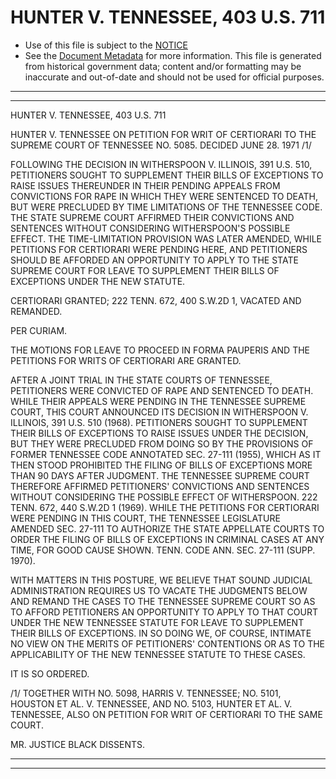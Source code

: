 ---
---

# HUNTER V. TENNESSEE, 403 U.S. 711

* Use of this file is subject to the [NOTICE](https://github.com/publicdocs/notice/blob/master/NOTICE)
* See the [Document Metadata](../../../) for more information.
  This file is generated from historical government data; content and/or formatting may be inaccurate and out-of-date and should not be used for official purposes.

----------
----------

HUNTER V. TENNESSEE, 403 U.S. 711

HUNTER V. TENNESSEE ON PETITION FOR WRIT OF CERTIORARI TO THE SUPREME COURT OF TENNESSEE NO. 5085.  DECIDED JUNE 28.  1971  /1/

FOLLOWING THE DECISION IN WITHERSPOON V. ILLINOIS, 391 U.S. 510, PETITIONERS SOUGHT TO SUPPLEMENT THEIR BILLS OF EXCEPTIONS TO RAISE ISSUES THEREUNDER IN THEIR PENDING APPEALS FROM CONVICTIONS FOR RAPE IN WHICH THEY WERE SENTENCED TO DEATH, BUT WERE PRECLUDED BY TIME LIMITATIONS OF THE TENNESSEE CODE.  THE STATE SUPREME COURT AFFIRMED THEIR CONVICTIONS AND SENTENCES WITHOUT CONSIDERING WITHERSPOON'S POSSIBLE EFFECT.  THE TIME-LIMITATION PROVISION WAS LATER AMENDED, WHILE PETITIONS FOR CERTIORARI WERE PENDING HERE, AND PETITIONERS SHOULD BE AFFORDED AN OPPORTUNITY TO APPLY TO THE STATE SUPREME COURT FOR LEAVE TO SUPPLEMENT THEIR BILLS OF EXCEPTIONS UNDER THE NEW STATUTE.

CERTIORARI GRANTED; 222 TENN. 672, 400 S.W.2D 1, VACATED AND REMANDED.

PER CURIAM.

THE MOTIONS FOR LEAVE TO PROCEED IN FORMA PAUPERIS AND THE PETITIONS FOR WRITS OF CERTIORARI ARE GRANTED.

AFTER A JOINT TRIAL IN THE STATE COURTS OF TENNESSEE, PETITIONERS WERE CONVICTED OF RAPE AND SENTENCED TO DEATH.  WHILE THEIR APPEALS WERE PENDING IN THE TENNESSEE SUPREME COURT, THIS COURT ANNOUNCED ITS DECISION IN WITHERSPOON V. ILLINOIS, 391 U.S. 510 (1968).  PETITIONERS SOUGHT TO SUPPLEMENT THEIR BILLS OF EXCEPTIONS TO RAISE ISSUES UNDER THE DECISION, BUT THEY WERE PRECLUDED FROM DOING SO BY THE PROVISIONS OF FORMER TENNESSEE CODE ANNOTATED SEC. 27-111 (1955), WHICH AS IT THEN STOOD PROHIBITED THE FILING OF BILLS OF EXCEPTIONS MORE THAN 90 DAYS AFTER JUDGMENT.  THE TENNESSEE SUPREME COURT THEREFORE AFFIRMED PETITIONERS' CONVICTIONS AND SENTENCES WITHOUT CONSIDERING THE POSSIBLE EFFECT OF WITHERSPOON.  222 TENN. 672, 440 S.W.2D 1 (1969).  WHILE THE PETITIONS FOR CERTIORARI WERE PENDING IN THIS COURT, THE TENNESSEE LEGISLATURE AMENDED SEC. 27-111 TO AUTHORIZE THE STATE APPELLATE COURTS TO ORDER THE FILING OF BILLS OF EXCEPTIONS IN CRIMINAL CASES AT ANY TIME, FOR GOOD CAUSE SHOWN.  TENN. CODE ANN. SEC. 27-111 (SUPP. 1970).

WITH MATTERS IN THIS POSTURE, WE BELIEVE THAT SOUND JUDICIAL ADMINISTRATION REQUIRES US TO VACATE THE JUDGMENTS BELOW AND REMAND THE CASES TO THE TENNESSEE SUPREME COURT SO AS TO AFFORD PETITIONERS AN OPPORTUNITY TO APPLY TO THAT COURT UNDER THE NEW TENNESSEE STATUTE FOR LEAVE TO SUPPLEMENT THEIR BILLS OF EXCEPTIONS.  IN SO DOING WE, OF COURSE, INTIMATE NO VIEW ON THE MERITS OF PETITIONERS' CONTENTIONS OR AS TO THE APPLICABILITY OF THE NEW TENNESSEE STATUTE TO THESE CASES.

IT IS SO ORDERED.

/1/  TOGETHER WITH NO. 5098, HARRIS V. TENNESSEE; NO. 5101, HOUSTON ET AL. V. TENNESSEE, AND NO. 5103, HUNTER ET AL. V. TENNESSEE, ALSO ON PETITION FOR WRIT OF CERTIORARI TO THE SAME COURT.

MR. JUSTICE BLACK DISSENTS.


----------
----------


